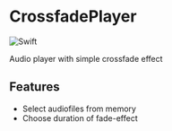 # CrossfadePlayer

![Swift](https://img.shields.io/badge/swift-F54A2A?style=for-the-badge&logo=swift&logoColor=white)

Audio player with simple crossfade effect

## Features

- Select audiofiles from memory
- Choose duration of fade-effect
